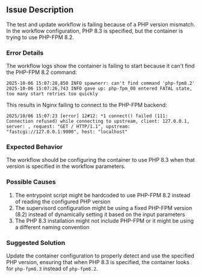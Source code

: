 ## Issue Description

The test and update workflow is failing because of a PHP version mismatch. In the workflow configuration, PHP 8.3 is specified, but the container is trying to use PHP-FPM 8.2.

### Error Details

The workflow logs show the container is failing to start because it can't find the PHP-FPM 8.2 command:

```
2025-10-06 15:07:20,850 INFO spawnerr: can't find command 'php-fpm8.2'
2025-10-06 15:07:26,743 INFO gave up: php-fpm_00 entered FATAL state, too many start retries too quickly
```

This results in Nginx failing to connect to the PHP-FPM backend:

```
2025/10/06 15:07:23 [error] 12#12: *1 connect() failed (111: Connection refused) while connecting to upstream, client: 127.0.0.1, server: , request: "GET / HTTP/1.1", upstream: "fastcgi://127.0.0.1:9000", host: "localhost"
```

### Expected Behavior

The workflow should be configuring the container to use PHP 8.3 when that version is specified in the workflow parameters.

### Possible Causes

1. The entrypoint script might be hardcoded to use PHP-FPM 8.2 instead of reading the configured PHP version
2. The supervisord configuration might be using a fixed PHP-FPM version (8.2) instead of dynamically setting it based on the input parameters
3. The PHP 8.3 installation might not include PHP-FPM or it might be using a different naming convention

### Suggested Solution

Update the container configuration to properly detect and use the specified PHP version, ensuring that when PHP 8.3 is specified, the container looks for `php-fpm8.3` instead of `php-fpm8.2`.